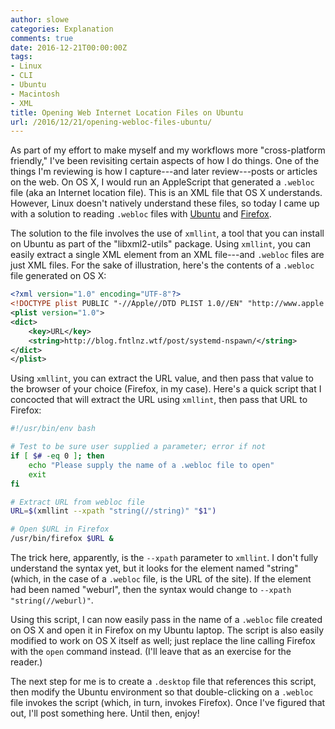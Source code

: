 ```yaml
---
author: slowe
categories: Explanation
comments: true
date: 2016-12-21T00:00:00Z
tags:
- Linux
- CLI
- Ubuntu
- Macintosh
- XML
title: Opening Web Internet Location Files on Ubuntu
url: /2016/12/21/opening-webloc-files-ubuntu/
---
```


As part of my effort to make myself and my workflows more "cross-platform friendly," I've been revisiting certain aspects of how I do things. One of the things I'm reviewing is how I capture---and later review---posts or articles on the web. On OS X, I would run an AppleScript that generated a `.webloc` file (aka an Internet location file). This is an XML file that OS X understands. However, Linux doesn't natively understand these files, so today I came up with a solution to reading `.webloc` files with [Ubuntu][link-1] and [Firefox][link-2].

The solution to the file involves the use of `xmllint`, a tool that you can install on Ubuntu as part of the "libxml2-utils" package. Using `xmllint`, you can easily extract a single XML element from an XML file---and `.webloc` files are just XML files. For the sake of illustration, here's the contents of a `.webloc` file generated on OS X:

``` xml
<?xml version="1.0" encoding="UTF-8"?>
<!DOCTYPE plist PUBLIC "-//Apple//DTD PLIST 1.0//EN" "http://www.apple.com/DTDs/PropertyList-1.0.dtd">
<plist version="1.0">
<dict>
    <key>URL</key>
    <string>http://blog.fntlnz.wtf/post/systemd-nspawn/</string>
</dict>
</plist>
```

Using `xmllint`, you can extract the URL value, and then pass that value to the browser of your choice (Firefox, in my case). Here's a quick script that I concocted that will extract the URL using `xmllint`, then pass that URL to Firefox:

``` bash
#!/usr/bin/env bash

# Test to be sure user supplied a parameter; error if not
if [ $# -eq 0 ]; then
    echo "Please supply the name of a .webloc file to open"
    exit
fi

# Extract URL from webloc file
URL=$(xmllint --xpath "string(//string)" "$1")

# Open $URL in Firefox
/usr/bin/firefox $URL &
```

The trick here, apparently, is the `--xpath` parameter to `xmllint`. I don't fully understand the syntax yet, but it looks for the element named "string" (which, in the case of a `.webloc` file, is the URL of the site). If the element had been named "weburl", then the syntax would change to `--xpath "string(//weburl)"`.

Using this script, I can now easily pass in the name of a `.webloc` file created on OS X and open it in Firefox on my Ubuntu laptop. The script is also easily modified to work on OS X itself as well; just replace the line calling Firefox with the `open` command instead. (I'll leave that as an exercise for the reader.)

The next step for me is to create a `.desktop` file that references this script, then modify the Ubuntu environment so that double-clicking on a `.webloc` file invokes the script (which, in turn, invokes Firefox). Once I've figured that out, I'll post something here. Until then, enjoy!



[link-1]: http://www.ubuntu.com/
[link-2]: https://www.mozilla.org/en-US/firefox/new/
